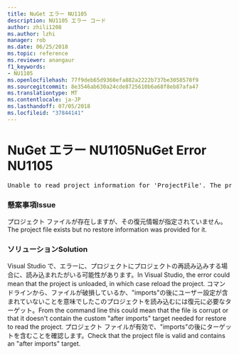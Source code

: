 ```yaml
---
title: NuGet エラー NU1105
description: NU1105 エラー コード
author: zhili1208
ms.author: lzhi
manager: rob
ms.date: 06/25/2018
ms.topic: reference
ms.reviewer: anangaur
f1_keywords:
- NU1105
ms.openlocfilehash: 77f9deb65d9360efa882a2222b737be3058578f9
ms.sourcegitcommit: 8e3546ab630a24cde8725610b6a68f8eb87afa47
ms.translationtype: MT
ms.contentlocale: ja-JP
ms.lasthandoff: 07/05/2018
ms.locfileid: "37844141"
---
```

# <a name="nuget-error-nu1105"></a><span data-ttu-id="55656-103">NuGet エラー NU1105</span><span class="sxs-lookup"><span data-stu-id="55656-103">NuGet Error NU1105</span></span>

<pre>Unable to read project information for 'ProjectFile'. The project file may be invalid or missing targets required for restore.</pre>

### <a name="issue"></a><span data-ttu-id="55656-104">懸案事項</span><span class="sxs-lookup"><span data-stu-id="55656-104">Issue</span></span>
<span data-ttu-id="55656-105">プロジェクト ファイルが存在しますが、その復元情報が指定されていません。</span><span class="sxs-lookup"><span data-stu-id="55656-105">The project file exists but no restore information was provided for it.</span></span>

### <a name="solution"></a><span data-ttu-id="55656-106">ソリューション</span><span class="sxs-lookup"><span data-stu-id="55656-106">Solution</span></span>
<span data-ttu-id="55656-107">Visual Studio で、エラーに、プロジェクトにプロジェクトの再読み込みする場合に、読み込まれたがいる可能性があります。</span><span class="sxs-lookup"><span data-stu-id="55656-107">In Visual Studio, the error could mean that the project is unloaded, in which case reload the project.</span></span> <span data-ttu-id="55656-108">コマンドラインから、ファイルが破損しているか、"imports"の後にユーザー設定が含まれていないことを意味でしたこのプロジェクトを読み込むには復元に必要なターゲット。</span><span class="sxs-lookup"><span data-stu-id="55656-108">From the command line this could mean that the file is corrupt or that it doesn't contain the custom "after imports" target needed for restore to read the project.</span></span> <span data-ttu-id="55656-109">プロジェクト ファイルが有効で、"imports"の後にターゲットを含むことを確認します。</span><span class="sxs-lookup"><span data-stu-id="55656-109">Check that the project file is valid and contains an "after imports" target.</span></span>